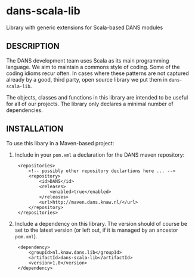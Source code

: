 dans-scala-lib
==============

Library with generic extensions for Scala-based DANS modules


DESCRIPTION
-----------

The DANS development team uses Scala as its main programming language. 
We aim to maintain a commons style of coding. Some of the coding idioms
recur often. In cases where these patterns are not captured already by
a good, third party, open source library we put them in `dans-scala-lib`.

The objects, classes and functions in this library are intended to be 
useful for all of our projects. The library only declares a minimal number
of dependencies.


INSTALLATION
------------

To use this libary in a Maven-based project:

1. Include in your `pom.xml` a declaration for the DANS maven repository:

        <repositories>
            <!-- possibly other repository declartions here ... -->
            <repository>
                <id>DANS</id>
                <releases>
                    <enabled>true</enabled>
                </releases>
                <url>http://maven.dans.knaw.nl/</url>
            </repository>
        </repositories>

2. Include a dependency on this library. The version should of course be
   set to the latest version (or left out, if it is managed by an ancestor `pom.xml`).

        <dependency>
            <groupId>nl.knaw.dans.lib</groupId>
            <artifactId>dans-scala-lib</artifactId>
            <version>1.0</version>
        </dependency>
